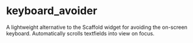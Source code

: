 # keyboard_avoider

A lightweight alternative to the Scaffold widget for avoiding the on-screen keyboard. Automatically scrolls textfields into view on focus.